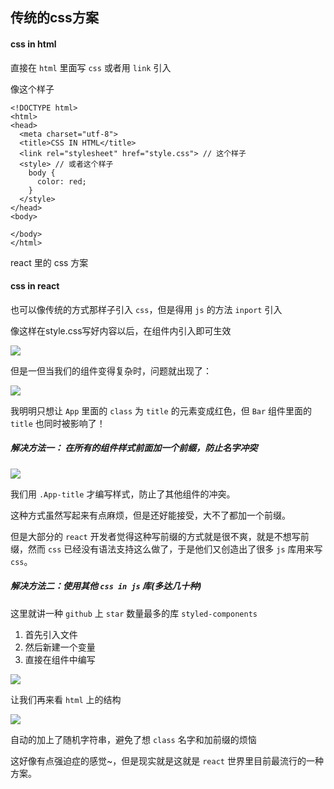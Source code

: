 ## 传统的css方案
#### css in html

直接在 `html` 里面写 `css` 或者用 `link` 引入

像这个样子
```
<!DOCTYPE html>
<html>
<head>
  <meta charset="utf-8">
  <title>CSS IN HTML</title>
  <link rel="stylesheet" href="style.css"> // 这个样子
  <style> // 或者这个样子
    body {
      color: red;
    }
  </style>
</head>
<body>

</body>
</html>
```
react 里的 css 方案
####  css in react

也可以像传统的方式那样子引入 `css`，但是得用 `js` 的方法 `inport` 引入

像这样在style.css写好内容以后，在组件内引入即可生效

![](https://upload-images.jianshu.io/upload_images/5780538-38c9f612d22245a3.png?imageMogr2/auto-orient/strip%7CimageView2/2/w/1240)

但是一但当我们的组件变得复杂时，问题就出现了：

![](https://upload-images.jianshu.io/upload_images/5780538-30dbf9f8839dfea9.png?imageMogr2/auto-orient/strip%7CimageView2/2/w/1240)

我明明只想让 `App` 里面的 `class` 为 `title` 的元素变成红色，但 `Bar` 组件里面的 `title` 也同时被影响了！

##### 解决方法一： 在所有的组件样式前面加一个前缀，防止名字冲突

![](https://upload-images.jianshu.io/upload_images/5780538-71121dad795e8550.png?imageMogr2/auto-orient/strip%7CimageView2/2/w/1240)


我们用 `.App-title` 才编写样式，防止了其他组件的冲突。 

这种方式虽然写起来有点麻烦，但是还好能接受，大不了都加一个前缀。

但是大部分的 `react` 开发者觉得这种写前缀的方式就是很不爽，就是不想写前缀，然而 `css` 已经没有语法支持这么做了，于是他们又创造出了很多 `js` 库用来写 `css`。

##### 解决方法二：使用其他 `css in js` 库(多达几十种)

这里就讲一种 `github` 上 `star` 数量最多的库 `styled-components`

1. 首先引入文件
2. 然后新建一个变量
3. 直接在组件中编写 

![](https://upload-images.jianshu.io/upload_images/5780538-236df0ae60d8f0e1.png?imageMogr2/auto-orient/strip%7CimageView2/2/w/1240)

让我们再来看 `html` 上的结构

![](https://upload-images.jianshu.io/upload_images/5780538-4eb2478bf05c2395.png?imageMogr2/auto-orient/strip%7CimageView2/2/w/1240)

自动的加上了随机字符串，避免了想 `class` 名字和加前缀的烦恼

这好像有点强迫症的感觉~，但是现实就是这就是 `react` 世界里目前最流行的一种方案。




